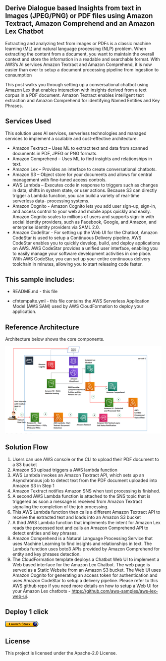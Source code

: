 ## Derive Dialogue based Insights from text in Images (JPEG/PNG) or PDF files using Amazon Textract, Amazon Comprehend and an Amazon Lex Chatbot 

Extracting and analyzing text from images or PDFs is a classic machine learning
(ML) and natural language processing (NLP) problem. When extracting the
content from a document, you want to maintain the overall context and store the
information in a readable and searchable format. With AWS’s AI services Amazon
Textract and Amazon Comprehend, it is now easier than ever to setup a
document processing pipeline from ingestion to consumption

This post walks you through setting up a conversational chatbot using Amazon
Lex that enables interaction with insights derived from a text corpus in a PDF
document. Amazon Textract enables intelligent text extraction and Amazon
Comprehend for identifying Named Entities and Key Phrases.

## Services Used
This solution uses AI services, serverless technologies and managed services to
implement a scalable and cost-effective architecture.
* Amazon Textract – Uses ML to extract text and data from scanned
documents in PDF, JPEG or PNG formats.
* Amazon Comprehend – Uses ML to find insights and relationships in text.
* Amazon Lex – Provides an interface to create conversational chatbots.
* Amazon S3 – Object store for your documents and allows for central
management with fine-tuned access controls.
* AWS Lambda – Executes code in response to triggers such as changes in
data, shifts in system state, or user actions. Because S3 can directly trigger
a Lambda function, you can build a variety of real-time serverless data-
processing systems.
* Amazon Cognito - Amazon Cognito lets you add user sign-up, sign-in, and
access control to your web and mobile apps quickly and easily. Amazon
Cognito scales to millions of users and supports sign-in with social identity
providers, such as Facebook, Google, and Amazon, and enterprise identity
providers via SAML 2.0.
* Amazon CodeStar - For setting up the Web UI for the Chatbot, Amazon CodeStar is used to setup a Continuous Delivery pipeline. AWS CodeStar enables you to quickly develop, build, and deploy applications on AWS. AWS CodeStar provides a unified user interface, enabling you to easily manage your software development activities in one place. With AWS CodeStar, you can set up your entire continuous delivery toolchain in minutes, allowing you to start releasing code faster.

## This sample includes:

* README.md - this file

* cfntempalte.yml - this file contains the AWS Serverless Application Model (AWS SAM) used
  by AWS CloudFormation to deploy your application.


## Reference Architecture

Architecture below shows the core components. 

![](arch.png)

## Solution Flow

1. Users can use AWS console or the CLI to upload their PDF document to
a S3 bucket
2. Amazon S3 upload triggers a AWS lambda function
3. AWS Lambda invokes an Amazon Textract API, which sets up an
Asynchronous job to detect text from the PDF document uploaded into
Amazon S3 in Step 1
4. Amazon Textract notifies Amazon SNS when text processing is finished.
5. A second AWS Lambda function is attached to the SNS topic that is
triggered as soon a message is received from Amazon Textract
signaling the completion of the job processing.
6. This AWS Lambda function then calls a different Amazon Textract API
to receive the extracted text and loads into an Amazon S3 bucket
7. A third AWS Lambda function that implements the intent for Amazon
Lex reads the processed text and calls an Amazon Comprehend API to
detect entities and key phrases.
8. Amazon Comprehend is a Natural Language Processing Service that uses Machine Learning to find insights and relationships in text. The Lambda function uses boto3 APIs provided by Amazon Comprehend for entity and key phrases detection.
9. The CloudFormation template deploys a Chatbot Web UI to implement a Web based interface for the Amazon Lex Chatbot. The web page is served as a Static Website from an Amazon S3 bucket. The Web UI uses Amazon Cognito for generating an access token for authentication and uses Amazon CodeStar to setup a delivery pipeline. Please refer to this AWS github repo if you need more details on how to setup a Web UI for your Amazon Lex chatbots - https://github.com/aws-samples/aws-lex-web-ui. 



## Deploy 1 click
[![button](launchstack.png)](https://console.aws.amazon.com/cloudformation/home?region=us-east-1#/stacks/create/review?stackName=lexbot&templateURL=https://aws-codestar-us-east-1-820570838999-meaningfulconve-pipe.s3.amazonaws.com/template-export-lex.yml)
## License

This project is licensed under the Apache-2.0 License.

